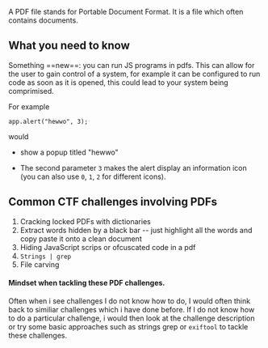 A PDF file stands for Portable Document Format. It is a file which often contains documents. 
## What you need to know 
Something ==new==: you can run JS programs in pdfs. This can allow for the user to gain control of  a system, for example it can be configured to run code as soon as it is opened, this could lead to your system being comprimised.

For example 
```
app.alert("hewwo", 3);
```
would 
-  show a popup titled "hewwo"
    
- The second parameter `3` makes the alert display an information icon (you can also use `0`, `1`, `2` for different icons).

## Common CTF challenges involving PDFs
1. Cracking locked PDFs with dictionaries
2. Extract words hidden by a black bar -- just highlight all the words and copy paste it onto a clean document 
3. Hiding JavaScript scrips or ofcuscated code in a pdf 
4. ``Strings | grep`` 
5. File carving

#### Mindset when tackling these PDF challenges.
Often when i see challenges I do not know how to do, I would often think back to similiar challenges which i have done before. If I do not know how to do a particular challenge, i would then look at the challenge description or try some basic approaches such as strings grep or ``exiftool`` to tackle these challenges.